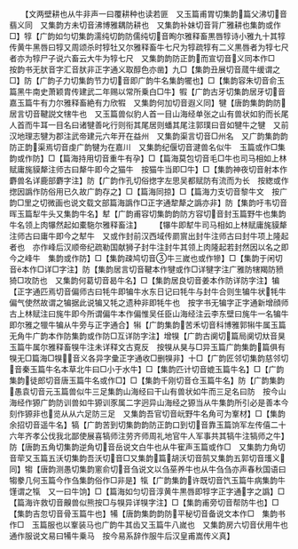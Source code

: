 <!-- { "loadSidebar": true } -->
　　【文两壁耕也从牛非声一曰覆耕种也读若匪　又玉篇甫胃切集韵篇父沸切音翡义同　又集韵方未切音沸博雅耦防耕也　又集韵补妹切音背广雅耕也集韵或作□】犉【广韵如匀切集韵濡纯切韵防儒纯切音眴尔雅释畜黒唇犉诗小雅九十其犉传黄牛黑唇曰犉又周颂杀时犉牡又尔雅释畜牛七尺为犉疏犉有二义黒唇者为犉七尺者亦为犉尸子说六畜云大牛为犉七尺　又集韵韵防正韵而宣切音义同本作□　按韵书无肰音字汇音肰非正字通义取醇色亦凿】九□【集韵丑展切音蒇牛缓谓之□】防【广韵子力切集韵节力切音即广韵牛名集韵犤也】□【集韵容朱切音俞玉篇黑牛南史萧颖胄传建武二年赐以常所乗白□牛】犌【广韵古牙切集韵居牙切音嘉玉篇牛有力尔雅释畜絶有力欣犌　又集韵何加切音遐义同】犍【唐韵集韵韵防居言切音鞬説文犗牛也　又玉篇兽似豹人首一目山海经单张之山有兽状如豹而长尾人首而牛耳一目名曰诸犍善叱行则衔其尾居则蟠其尾注郭璞曰音如犍牛之犍　又前汉地理志犍为郡注武帝建元六年开在益州　又集韵渠言切音□州名　又广韵集韵韵防正韵渠焉切音虔广韵犍为在嘉川　又集韵纪偃切音湕兽名似牛　玉篇或作□集韵或作防】□【篇海持用切音重牛有孕】□【篇海莫包切音毛□牛也司马相如上林赋庸旄貘犛注师古曰犛牛即今之猫牛　按猫牛当即□牛】□【集韵神夜切音射本作麝兽名详鹿部麝字注】防【广韵作孔切俗揔字左思吴都赋防有流而为长　按緫或作揔因譌作防俗用已久故广韵存之】□【篇海同掠】□【篇海力支切音黎牛文　按广韵□里之切微画也说文载文部篇海譌作□正字通犂犛之譌亦非】防【集韵吁韦切音晖玉篇犁牛头又集韵牛名】犎【广韵甫容切集韵韵防方容切音封玉篇野牛也集韵牛名领上肉犦然起如橐駞尔雅释畜注】
　　【犦牛即犎牛司马相如上林赋庸旄貘犛注师古曰庸牛即今之犎牛　又或作封前汉西域传罽賔出封牛注师古曰封牛项上隆起者也　亦作峰后汉顺帝纪疏勒国献狮子封牛注封牛其领上肉隆起若封然因以名之即今之峰牛　集韵或作防】□【集韵疎鸠切音牛三嵗也或作犙】□【集韵于闲切音本作□详□字注】防【集韵居言切音鞬本作犍或作□详犍字注广雅防犗羯防豮猗□攻防也　又集韵何葛切音曷牛名】□【集韵居良切音姜本作防详防字注】犏【正字通匹焉切音偏师古曰牦牛即犏牛水东日记曰牦牛与封牛合则生犏牛状牦牛偏气使然故谓之犏据此说犏又牦之遗种非即牦牛也　按字书无犏字正字通新增顔师古上林赋注曰旄牛即今所谓偏牛本作偏惟吴任臣山海经注云李东壁曰旄牛一名犏牛即尔雅之犣牛犏从牛旁与正字通合】犐【广韵集韵苦禾切音科博雅郭犐牛属玉篇无角牛广韵本作防集韵或作防□互详防字注】增犑【广韵古阒切篇局阒切夶音狊玉篇牛属尔雅释畜犑牛注未详释文古覔反　按犑从狊与□异玉篇广韵集韵篇俱有犑无□篇海□犑音义各异字彚正字通收□删犑非】十□【广韵匠邻切集韵慈邻切音秦玉篇牛名本草北牛曰□小于水牛】□【集韵匹计切音媲玉篇牛名】□【广韵集韵徒郎切音唐玉篇牛名或作□】□【集韵千刚切音仓玉篇牛名】防【广韵集韵愚袁切音元玉篇兽似牛三足集韵山海经曰干山有兽状如牛而三足名曰防　按今山海经作獂广韵防训兽如牛獂训豕属二字迥异山海经之獂当从牛集韵所引必是善本今刻作獂非也览从从六足防三足　又集韵吾官切音岏野牛名角可为鞌材】□【集韵余招切音遥牛名】犒【广韵苦到切集韵韵防正韵口到切音靠玉篇饷军左传僖二十六年齐孝公伐我北鄙使展喜犒师注劳齐师周礼地官牛人军事共其犒牛注犒师之牛】防【唐韵五角切集韵逆角切音岳说文白牛也从牛寉声玉篇或作□　又集韵力角切音荦又玉篇五沃切集韵吾沃切音□又集韵篇胡沃切音鹄又集韵五郭切音瓁义同】犓【唐韵测愚切集韵窻俞切音刍说文以刍莝养牛也从牛刍刍亦声春秋国语曰犓豢几何玉篇今作刍集韵俗作□非是】犔【广韵集韵许既切音饩玉篇牛病集韵牛馑谓之犔　又一曰牛饷】□【篇海如匀切音淳黄牛黒唇即犉字正字通字之譌】□【篇海许救切音齅兽似熊按□与犑异详犑字注】□【集韵甫旁切音帮防牛也】□【集韵吉忽切音骨玉篇牛也】犕【唐韵集韵韵防平秘切音备说文本作□　集韵书作□　玉篇服也以鞌装马也广韵牛其齿又玉篇牛八嵗也　又集韵房六切音伏用牛也通作服说文易曰犕牛乗马　按今易系辞作服牛后汉皇甫嵩传义真】
